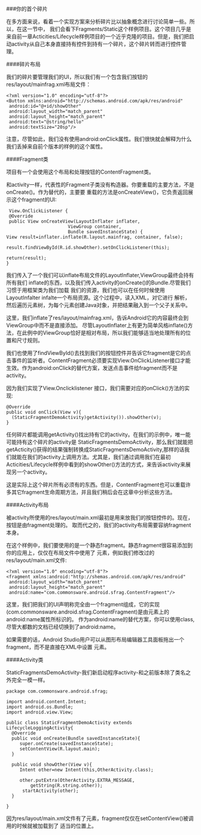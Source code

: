 ###你的首个碎片

在多方面来说，看着一个实现方案来分析碎片比以抽象概念进行讨论简单一些。所以，在这一节中，
我们会看下Fragments/Static这个样例项目。这个项目几乎是来自前一章Acticities/Lifecycle样例项目的一个近乎克隆的项目。但是，我们把启动activity从自己本身直接持有控件到持有一个碎片，这个碎片转而进行控件管理。

####碎片布局

我们的碎片要管理我们的UI，所以我们有一个包含我们按钮的res/layout/mainfrag.xml布局文件：

	<?xml version="1.0" encoding="utf-8"?>
	<Button xmlns:android="http://schemas.android.com/apk/res/android"
	 android:id="@+id/showOther"
	 android:layout_width="match_parent"
	 android:layout_height="match_parent"
	 android:text="@string/hello"
	 android:textSize="20sp"/>
	 
注意，尽管如此，我们没有使用android:onClick属性。我们很快就会解释为什么我们丢掉来自前个版本的样例的这个属性。


####Fragment类

项目有一个会使用这个布局和处理按钮的ContentFragment类。

和activity一样，代表性的Fragment子类没有构造器。你要重载的主要方法，不是onCreate()。作为替代的，主要要
重载的方法是onCreateView()，它负责返回展示这个fragment的UI:

     View.OnClickListener {
     @Override
     public View onCreateView(LayoutInflater inflater,
                           ViewGroup container,
                           Bundle savedInstanceState) {
    View result=inflater.inflate(R.layout.mainfrag, container, false);

    result.findViewById(R.id.showOther).setOnClickListener(this);

    return(result);
    }
    
    
我们传入了一个我们可以inflate布局文件的LayoutInflater,ViewGroup最终会持有所有我们
inflate的东西，以及我们传入activity的onCreate()的Bundle.尽管我们习惯于用框架类为我们加载
我们的资源，我们也可以在任何时候使用LayoutInfalter infalte一个布局资源。这个过程中，读入XML，对它进行
解析，然后遍历元素树，为每个元素创建Java对象，并把结果融入到一个父子关系中。

这里，我们inflate了res/layout/mainfrag.xml，告诉Android它的内容最终会到ViewGroup中而不是直接添加。
尽管LayoutInflater上有更为简单风格inflate()方法，在此例中的ViewGroup恰好是相对布局，所以我们能够适当地处理所有的位置和尺寸规则。

我们也使用了findViewById()去找到我们的按钮控件并告诉它fragment是它的点击事件的监听者。ContentFragment必须要实现View.OnClickListener接口才能生效。作为android:onClick的替代方案，发送点击事件给fragment而不是activity。

因为我们实现了View.Onclicklistener 接口，我们需要对应的onClick()方法的实现:

	@Override
	public void onClick(View v){
	  (StaticFragmentDemoActivity)getActivity()).showOther(v);
	}
	
任何碎片都能调用getActivity()找出持有它的activity。在我们的示例中，唯一能可能持有这个碎片的activity是
StaticFragmentsDemoActivity，那么我们就能把getActicity()获得的结果强制转换成StaticFragmentsDemoActivity,那样的话我们就能在我们的activity上调用方法。尤其是，我们通过调用我们在最初Acticities/Lifecycle样例中看到的showOther()方法的方式，来告诉activity来展现另一个activity。

这是实际上这个碎片所有必须有的东西。但是，ContentFragment也可以重载许多其它fragment生命周期方法，并且我们稍后会在这章中分析这些方法。

####Activity布局

被activity所使用的res/layout/main.xml最初是用来放我们的按钮控件的。现在，按钮是由fragment处理的。
取而代之的，我们的activity布局需要容纳fragment本身。

在这个样例中，我们要使用的是一个静态fragment。静态fragment很容易添加到你的应用上，仅仅在布局文件中使用了
<fragment>元素，例如我们修改过的res/layout/main.xml文件:

    <?xml version="1.0" encoding="utf-8"?>
	<fragment xmlns:android:"http://shemas.android.com/apk/res/android"
	 android:layout_width="match_parent"
	 android:layout_height="match_parent"
	 android:name="com.commonsware.android.sfrag.ContentFragment"/>
	 
这里，我们把我们的UI声明称完全由一个fragment组成，它的实现(com.commonsware.android.sfrag.ContentFragment)是由<fragment>元素上的android:name属性所标识的。
作为android:name的替代方案，你可以使用class,尽管大都数的文档已经切换到了android:name。

如果需要的话，Android Studio用户可以从图形布局编辑器工具面板拖出一个fragment，而不是直接在XML中设置
<fragment>元素。

####Activity类

StaticFragmentsDemoActivity-我们新启动程序activity-和之前版本除了类名之外完全一模一样。

	package com.commonsware.android.sfrag;
	
	import android.content.Intent;
	import android.os.Bundle;
	import android.view.View;
	
	public class StaticFragmentDemoActivity extends 
	LifecycleLoggingActivity{
	  @Override
	  public void onCreate(Bundle savedInstanceState){
	     super.onCreate(savedInstanceState);
	     setContentView(R.layout.main);
	  }
	  
	  public void showOther(View v){
	     Intent other=new Intent(this,OtherActivity.class);
	     
	     other.putExtra(OtherActivity.EXTRA_MESSAGE,
	         getString(R.string.other));
	      startActivity(other);   
	  }
	
	}

因为res/layout/main.xml文件有了<fragment>元素，fragment仅仅在setContentView()被调用的时候就被加载到了
适当的位置上。




	 
	

	

